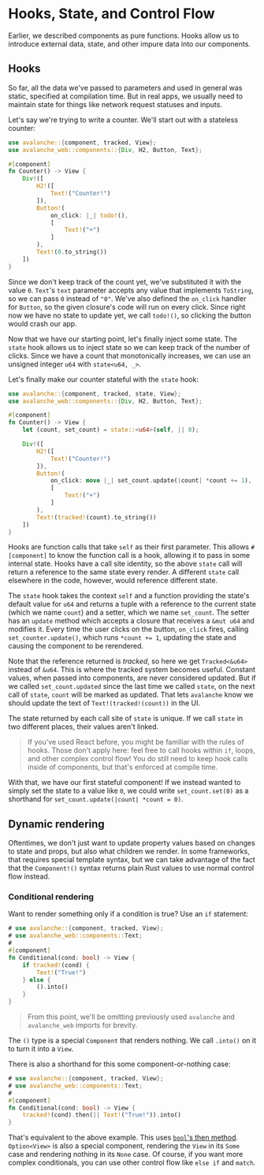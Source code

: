 # Hooks, State, and Control Flow

Earlier, we described components as pure functions. Hooks allow us 
to introduce external data, state, and other impure data into our components.

## Hooks

So far, all the data we've passed to parameters and used in general was static, specified at compilation time.
But in real apps, we usually need to maintain state for things like network request statuses and inputs.

Let's say we're trying to write a counter. We'll start out with a stateless counter:

```rust
use avalanche::{component, tracked, View};
use avalanche_web::components::{Div, H2, Button, Text};

#[component]
fn Counter() -> View {
    Div!([
        H2!([
            Text!("Counter!")
        ]),
        Button!(
            on_click: |_| todo!(),
            [
                Text!("+")
            ]
        ),
        Text!(0.to_string())
    ])
}
```

Since we don't keep track of the count yet, we've substituted it with the value `0`. `Text`'s `text` parameter accepts any value that implements `ToString`,
so we can pass `0` instead of `"0"`. We've also defined the `on_click` handler for `Button`, so the given closure's code will run on every click. 
Since right now we have no state to update yet, we call `todo!()`, so clicking the button would crash our app. 

Now that we have our starting point, let's finally inject some state. The `state` hook allows us to inject
state so we can keep track of the number of clicks. Since we have a count that monotonically increases, we can use an unsigned integer `u64` with `state<u64, _>`.

Let's finally make our counter stateful with the `state` hook:

```rust
use avalanche::{component, tracked, state, View};
use avalanche_web::components::{Div, H2, Button, Text};

#[component]
fn Counter() -> View {
    let (count, set_count) = state::<u64>(self, || 0);

    Div!([
        H2!([
            Text!("Counter!")
        ]),
        Button!(
            on_click: move |_| set_count.update(|count| *count += 1),
            [
                Text!("+")
            ]
        ),
        Text!(tracked!(count).to_string())
    ])
}
```

Hooks are function calls that take `self` as their first parameter. This allows `#[component]` to know the function call is 
a hook, allowing it to pass in some internal state. Hooks have a call site identity, so the above `state` call will return a reference
to the same state every render. A different `state` call elsewhere in the code, however, would reference different state. 

The `state` hook takes the context `self` and a function providing the state's default value for `u64` and returns a tuple with a reference to the 
current state (which we name `count`) and a setter, which we name `set_count`. The setter has an `update` method which accepts a closure that receives a `&mut u64` and modifies it. Every time the user clicks on the button, `on_click` fires, calling `set_counter.update()`, which runs 
`*count += 1`, updating the state and causing the component to be rerendered. 

Note that the reference returned is _tracked_, so here we get `Tracked<&u64>` instead of `&u64`. This is where the tracked system becomes useful.
Constant values, when passed into components, are never considered updated. But if we called `set_count.updated` since the last time we called `state`,
on the next call of `state`, `count` will be marked as updated. That lets `avalanche` know we should update the text of `Text!(tracked!(count))` in the UI.

The state returned by each call site of `state` is unique. If we call `state` in two different places, their values aren't linked.

> If you've used React before, you might be familiar with the rules of hooks. Those don't apply here:
> feel free to call hooks within `if`, loops, and other complex control flow! You do still need to 
> keep hook calls inside of components, but that's enforced at compile time.

With that, we have our first stateful component! If we instead wanted to simply 
set the state to a value like `0`, we could write `set_count.set(0)` as a shorthand for `set_count.update(|count| *count = 0)`.

## Dynamic rendering

Oftentimes, we don't just want to update property values based on changes to state and props, but also what children we render.
In some frameworks, that requires special template syntax, but we can take advantage of the fact that the `Component!()` syntax returns plain 
Rust values to use normal control flow instead.

### Conditional rendering

Want to render something only if a condition is true? Use an `if` statement:

```rust
# use avalanche::{component, tracked, View};
# use avalanche_web::components::Text;
#
#[component]
fn Conditional(cond: bool) -> View {
    if tracked!(cond) {
        Text!("True!")
    } else {
        ().into()
    }
}
```

> From this point, we'll be omitting previously used `avalanche` and `avalanche_web` imports for brevity.

The `()` type is a special `Component` that renders nothing. We call `.into()` on it to turn it into a `View`.

There is also a shorthand for this some component-or-nothing case:

```rust
# use avalanche::{component, tracked, View};
# use avalanche_web::components::Text;
#
#[component]
fn Conditional(cond: bool) -> View {
    tracked!(cond).then(|| Text!("True!")).into()
}
```

That's equivalent to the above example. This uses [`bool`'s then method](https://doc.rust-lang.org/std/primitive.bool.html#method.then).
 `Option<View>` is also a special component, rendering the `View` in its `Some` case and rendering nothing in its `None` case. Of course, if you want more complex conditionals, you can use other control flow like `else if` and `match`.